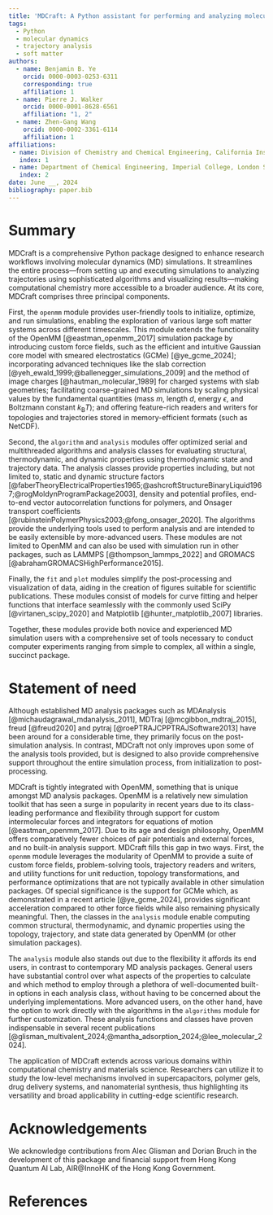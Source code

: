 ```yaml
---
title: 'MDCraft: A Python assistant for performing and analyzing molecular dynamics simulations of soft matter systems'
tags:
  - Python
  - molecular dynamics
  - trajectory analysis
  - soft matter
authors:
  - name: Benjamin B. Ye
    orcid: 0000-0003-0253-6311
    corresponding: true
    affiliation: 1
  - name: Pierre J. Walker
    orcid: 0000-0001-8628-6561
    affiliation: "1, 2"
  - name: Zhen-Gang Wang
    orcid: 0000-0002-3361-6114
    affiliation: 1
affiliations:
 - name: Division of Chemistry and Chemical Engineering, California Institute of Technology, Pasadena, California 91125, United States
   index: 1
 - name: Department of Chemical Engineering, Imperial College, London SW7 2AZ, United Kingdom
   index: 2
date: June __, 2024
bibliography: paper.bib
---
```


# Summary

MDCraft is a comprehensive Python package designed to enhance research workflows involving molecular dynamics (MD) simulations. It streamlines the entire process—from setting up and executing simulations to analyzing trajectories using sophisticated algorithms and visualizing results—making computational chemistry more accessible to a broader audience. At its core, MDCraft comprises three principal components.

First, the `openmm` module provides user-friendly tools to initialize, optimize, and run simulations, enabling the exploration of various large soft matter systems across different timescales. This module extends the functionality of the OpenMM [@eastman_openmm_2017] simulation package by introducing custom force fields, such as the efficient and intuitive Gaussian core model with smeared electrostatics (GCMe) [@ye_gcme_2024]; incorporating advanced techniques like the slab correction [@yeh_ewald_1999;@ballenegger_simulations_2009] and the method of image charges [@hautman_molecular_1989] for charged systems with slab geometries; facilitating coarse-grained MD simulations by scaling physical values by the fundamental quantities (mass $m$, length $d$, energy $\epsilon$, and Boltzmann constant $k_\mathrm{B}T$); and offering feature-rich readers and writers for topologies and trajectories stored in memory-efficient formats (such as NetCDF).

Second, the `algorithm` and `analysis` modules offer optimized serial and multithreaded algorithms and analysis classes for evaluating structural, thermodynamic, and dynamic properties using thermodynamic state and trajectory data. The analysis classes provide properties including, but not limited to, static and dynamic structure factors [@faberTheoryElectricalProperties1965;@ashcroftStructureBinaryLiquid1967;@rogMoldynProgramPackage2003], density and potential profiles, end-to-end vector autocorrelation functions for polymers, and Onsager transport coefficients [@rubinsteinPolymerPhysics2003;@fong_onsager_2020]. The algorithms provide the underlying tools used to perform analysis and are intended to be easily extensible by more-advanced users. These modules are not limited to OpenMM and can also be used with simulation run in other packages, such as LAMMPS [@thompson_lammps_2022] and GROMACS [@abrahamGROMACSHighPerformance2015].

Finally, the `fit` and `plot` modules simplify the post-processing and visualization of data, aiding in the creation of figures suitable for scientific publications. These modules consist of models for curve fitting and helper functions that interface seamlessly with the commonly used SciPy [@virtanen_scipy_2020] and Matplotlib [@hunter_matplotlib_2007] libraries.

Together, these modules provide both novice and experienced MD simulation users with a comprehensive set of tools necessary to conduct computer experiments ranging from simple to complex, all within a single, succinct package.

# Statement of need

Although established MD analysis packages such as MDAnalysis [@michaudagrawal_mdanalysis_2011], MDTraj [@mcgibbon_mdtraj_2015], freud [@freud2020] and pytraj [@roePTRAJCPPTRAJSoftware2013] have been around for a considerable time, they primarily focus on the post-simulation analysis. In contrast, MDCraft not only improves upon some of the analysis tools provided, but is designed to also provide comprehensive support throughout the entire simulation process, from initialization to post-processing. 

MDCraft is tightly integrated with OpenMM, something that is unique amongst MD analysis packages. OpenMM is a relatively new simulation toolkit that has seen a surge in popularity in recent years due to its class-leading performance and flexibility through support for custom intermolecular forces and integrators for equations of motion [@eastman_openmm_2017]. Due to its age and design philosophy, OpenMM offers comparatively fewer choices of pair potentials and external forces, and no built-in analysis support. MDCraft fills this gap in two ways. First, the `openmm` module leverages the modularity of OpenMM to provide a suite of custom force fields, problem-solving tools, trajectory readers and writers, and utility functions for unit reduction, topology transformations, and performance optimizations that are not typically available in other simulation packages. Of special significance is the support for GCMe which, as demonstrated in a recent article [@ye_gcme_2024], provides significant acceleration compared to other force fields while also remaining physically meaningful. Then, the classes in the `analysis` module enable computing common structural, thermodynamic, and dynamic properties using the topology, trajectory, and state data generated by OpenMM (or other simulation packages).

The `analysis` module also stands out due to the flexibility it affords its end users, in contrast to contemporary MD analysis packages. General users have substantial control over what aspects of the properties to calculate and which method to employ through a plethora of well-documented built-in options in each analysis class, without having to be concerned about the underlying implementations. More advanced users, on the other hand, have the option to work directly with the algorithms in the `algorithms` module for further customization. These analysis functions and classes have proven indispensable in several recent publications [@glisman_multivalent_2024;@mantha_adsorption_2024;@lee_molecular_2024].

The application of MDCraft extends across various domains within computational chemistry and materials science. Researchers can utilize it to study the low-level mechanisms involved in supercapacitors, polymer gels, drug delivery systems, and nanomaterial synthesis, thus highlighting its versatility and broad applicability in cutting-edge scientific research.

# Acknowledgements

We acknowledge contributions from Alec Glisman and Dorian Bruch in the development of this package and financial support from Hong Kong Quantum AI Lab, AIR\@InnoHK of the Hong Kong Government.

# References
